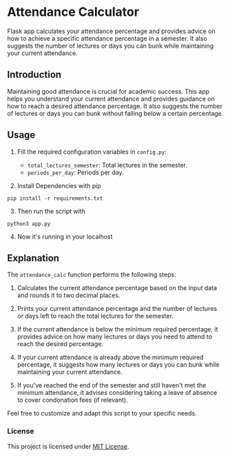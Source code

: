 # Attendance Calculator

Flask app calculates your attendance percentage and provides advice on how to achieve a specific attendance percentage in a semester. It also suggests the number of lectures or days you can bunk while maintaining your current attendance.

## Introduction

Maintaining good attendance is crucial for academic success. This app helps you understand your current attendance and provides guidance on how to reach a desired attendance percentage. It also suggests the number of lectures or days you can bunk without falling below a certain percentage.

## Usage

1. Fill the required configuration variables in `config.py`:
   - `total_lectures_semester`: Total lectures in the semester.
   - `periods_per_day`: Periods per day.
     
2. Install Dependencies with pip
```
pip install -r requirements.txt
```
3. Then run the script with

```
python3 app.py
```
4. Now it's running in your localhost


## Explanation

The `attendance_calc` function performs the following steps:

1. Calculates the current attendance percentage based on the input data and rounds it to two decimal places.

2. Prints your current attendance percentage and the number of lectures or days left to reach the total lectures for the semester.

3. If the current attendance is below the minimum required percentage, it provides advice on how many lectures or days you need to attend to reach the desired percentage.

4. If your current attendance is already above the minimum required percentage, it suggests how many lectures or days you can bunk while maintaining your current attendance.

5. If you've reached the end of the semester and still haven't met the minimum attendance, it advises considering taking a leave of absence to cover condonation fees (if relevant).

Feel free to customize and adapt this script to your specific needs.

### License

This project is licensed under [MIT License](LICENSE).
